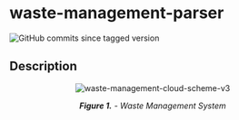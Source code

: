# waste-management-parser

![GitHub commits since tagged version](https://img.shields.io/github/commits-since/corlukantonio/waste-management-parser/v1.0.1/main)

## Description

<p align="center">
  <img src="https://user-images.githubusercontent.com/32845849/184077263-d49a5d45-20a9-4ba7-a0cf-7fc22680585c.png" alt="waste-management-cloud-scheme-v3">
</p>

<p align="center">
  <i><b>Figure 1.</b> - Waste Management System</i>
</p>

